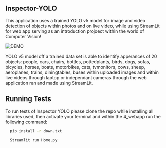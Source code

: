 ## Inspector-YOLO
This application uses a trained YOLO v5 model for image and video detection of objects within photos and on live video, while using StreamLit for web app serving as an introduction projoect within the world of Computer Vision! 

![DEMO](https://github.com/user-attachments/assets/8a66a7dc-a576-4403-bf59-7eb0d90b19a7)

YOLO v5 model off a trained data set is able to identify apperances of 20 objects: people, cars, chairs, bottles, pottedplants, birds, dogs, sofas, bicycles, horses, boats, motorbikes, cats, tvmonitors, cows, sheep, aeroplanes, trains, diningtables, buses within uploaded images and within live videos through laptop or independant cameras through the web application ran and made using StreamLit. 


## Running Tests


To run tests of Inspector YOLO please clone the repo while installing all libraries used, then activate your terminal and within the 4_webapp run the following command:

```bash
  pip install -r down.txt
```

```bash
  Streamlit run Home.py
```
